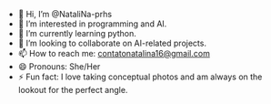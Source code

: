- 👋 Hi, I’m @NataliNa-prhs
- 👀 I’m interested in programming and AI.
- 🌱 I’m currently learning python.
- 💞️ I’m looking to collaborate on AI-related projects.
- 📫 How to reach me: contatonatalina16@gmail.com
- 😄 Pronouns: She/Her
- ⚡ Fun fact: I love taking conceptual photos and am always on the lookout for the perfect angle.

<!---
NataliNa-prhs/NataliNa-prhs is a ✨ special ✨ repository because its `README.md` (this file) appears on your GitHub profile.
You can click the Preview link to take a look at your changes.
--->
